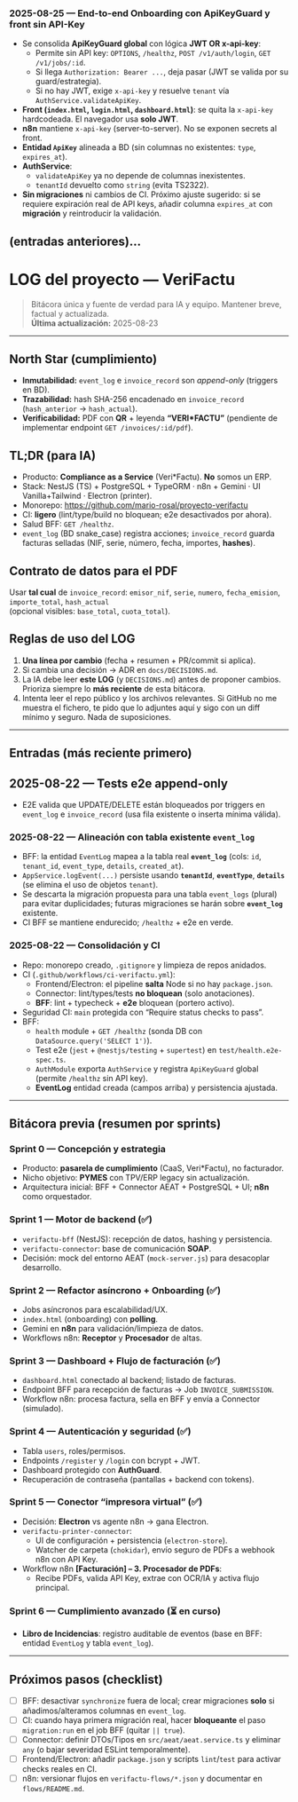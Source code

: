 ### 2025-08-25 — End-to-end Onboarding con ApiKeyGuard y front sin API-Key
- Se consolida **ApiKeyGuard global** con lógica **JWT OR x-api-key**:
  - Permite sin API key: `OPTIONS`, `/healthz`, `POST /v1/auth/login`, `GET /v1/jobs/:id`.
  - Si llega `Authorization: Bearer ...`, deja pasar (JWT se valida por su guard/estrategia).
  - Si no hay JWT, exige `x-api-key` y resuelve `tenant` vía `AuthService.validateApiKey`.
- **Front (`index.html`, `login.html`, `dashboard.html`)**: se quita la `x-api-key` hardcodeada. El navegador usa **solo JWT**.
- **n8n** mantiene `x-api-key` (server-to-server). No se exponen secrets al front.
- **Entidad `ApiKey`** alineada a BD (sin columnas no existentes: `type`, `expires_at`).
- **AuthService**:
  - `validateApiKey` ya no depende de columnas inexistentes.
  - `tenantId` devuelto como `string` (evita TS2322).
- **Sin migraciones** ni cambios de CI. Próximo ajuste sugerido: si se requiere expiración real de API keys, añadir columna `expires_at` con **migración** y reintroducir la validación.

## (entradas anteriores)…

# LOG del proyecto — VeriFactu

> Bitácora única y fuente de verdad para IA y equipo. Mantener breve, factual y actualizada.  
> **Última actualización:** 2025-08-23

---

## North Star (cumplimiento)

- **Inmutabilidad:** `event_log` e `invoice_record` son _append-only_ (triggers en BD).
- **Trazabilidad:** hash SHA-256 encadenado en `invoice_record` (`hash_anterior` → `hash_actual`).
- **Verificabilidad:** PDF con **QR** + leyenda **“VERI\*FACTU”** (pendiente de implementar endpoint `GET /invoices/:id/pdf`).

## TL;DR (para IA)

- Producto: **Compliance as a Service** (Veri\*Factu). **No** somos un ERP.
- Stack: NestJS (TS) + PostgreSQL + TypeORM · n8n + Gemini · UI Vanilla+Tailwind · Electron (printer).
- Monorepo: https://github.com/mario-rosal/proyecto-verifactu
- CI: **ligero** (lint/type/build no bloquean; e2e desactivados por ahora).
- Salud BFF: `GET /healthz`.
- `event_log` (BD snake_case) registra acciones; `invoice_record` guarda facturas selladas (NIF, serie, número, fecha, importes, **hashes**).

## Contrato de datos para el PDF

Usar **tal cual** de `invoice_record`: `emisor_nif`, `serie`, `numero`, `fecha_emision`, `importe_total`, `hash_actual`  
(opcional visibles: `base_total`, `cuota_total`).

## Reglas de uso del LOG

1. **Una línea por cambio** (fecha + resumen + PR/commit si aplica).
2. Si cambia una decisión → ADR en `docs/DECISIONS.md`.
3. La IA debe leer **este LOG** (y `DECISIONS.md`) antes de proponer cambios.  
   Prioriza siempre lo **más reciente** de esta bitácora.
4. Intenta leer el repo público y los archivos relevantes.
   Si GitHub no me muestra el fichero, te pido que lo adjuntes aquí y sigo con un diff mínimo y seguro. Nada de suposiciones.

---

## Entradas (más reciente primero)

## 2025-08-22 — Tests e2e append-only

- E2E valida que UPDATE/DELETE están bloqueados por triggers en `event_log` e `invoice_record` (usa fila existente o inserta mínima válida).

### 2025-08-22 — Alineación con tabla existente `event_log`

- BFF: la entidad `EventLog` mapea a la tabla real **`event_log`** (cols: `id`, `tenant_id`, `event_type`, `details`, `created_at`).
- `AppService.logEvent(...)` persiste usando **`tenantId`**, **`eventType`**, **`details`** (se elimina el uso de objetos `tenant`).
- Se descarta la migración propuesta para una tabla `event_logs` (plural) para evitar duplicidades; futuras migraciones se harán sobre **`event_log`** existente.
- CI BFF se mantiene endurecido; `/healthz` + e2e en verde.

### 2025-08-22 — Consolidación y CI

- Repo: monorepo creado, `.gitignore` y limpieza de repos anidados.
- CI (`.github/workflows/ci-verifactu.yml`):
  - Frontend/Electron: el pipeline **salta** Node si no hay `package.json`.
  - Connector: lint/types/tests **no bloquean** (solo anotaciones).
  - **BFF**: lint + typecheck + **e2e** bloquean (portero activo).
- Seguridad CI: `main` protegida con “Require status checks to pass”.
- BFF:
  - `health` module + `GET /healthz` (sonda DB con `DataSource.query('SELECT 1')`).
  - Test e2e (`jest` + `@nestjs/testing` + `supertest`) en `test/health.e2e-spec.ts`.
  - `AuthModule` exporta `AuthService` y registra `ApiKeyGuard` global (permite `/healthz` sin API key).
  - **EventLog** entidad creada (campos arriba) y persistencia ajustada.

---

## Bitácora previa (resumen por sprints)

### Sprint 0 — Concepción y estrategia

- Producto: **pasarela de cumplimiento** (CaaS, Veri\*Factu), no facturador.
- Nicho objetivo: **PYMES** con TPV/ERP legacy sin actualización.
- Arquitectura inicial: BFF + Connector AEAT + PostgreSQL + UI; **n8n** como orquestador.

### Sprint 1 — Motor de backend (✅)

- `verifactu-bff` (NestJS): recepción de datos, hashing y persistencia.
- `verifactu-connector`: base de comunicación **SOAP**.
- Decisión: mock del entorno AEAT (`mock-server.js`) para desacoplar desarrollo.

### Sprint 2 — Refactor asíncrono + Onboarding (✅)

- Jobs asíncronos para escalabilidad/UX.
- `index.html` (onboarding) con **polling**.
- Gemini en **n8n** para validación/limpieza de datos.
- Workflows n8n: **Receptor** y **Procesador** de altas.

### Sprint 3 — Dashboard + Flujo de facturación (✅)

- `dashboard.html` conectado al backend; listado de facturas.
- Endpoint BFF para recepción de facturas → Job `INVOICE_SUBMISSION`.
- Workflow n8n: procesa factura, sella en BFF y envía a Connector (simulado).

### Sprint 4 — Autenticación y seguridad (✅)

- Tabla `users`, roles/permisos.
- Endpoints `/register` y `/login` con bcrypt + JWT.
- Dashboard protegido con **AuthGuard**.
- Recuperación de contraseña (pantallas + backend con tokens).

### Sprint 5 — Conector “impresora virtual” (✅)

- Decisión: **Electron** vs agente n8n → gana Electron.
- `verifactu-printer-connector`:
  - UI de configuración + persistencia (`electron-store`).
  - Watcher de carpeta (`chokidar`), envío seguro de PDFs a webhook n8n con API Key.
- Workflow n8n **[Facturación] – 3. Procesador de PDFs**:
  - Recibe PDFs, valida API Key, extrae con OCR/IA y activa flujo principal.

### Sprint 6 — Cumplimiento avanzado (⏳ en curso)

- **Libro de Incidencias**: registro auditable de eventos (base en BFF: entidad `EventLog` y tabla `event_log`).

---

## Próximos pasos (checklist)

- [ ] BFF: desactivar `synchronize` fuera de local; crear migraciones **solo** si añadimos/alteramos columnas en `event_log`.
- [ ] CI: cuando haya primera migración real, hacer **bloqueante** el paso `migration:run` en el job BFF (quitar `|| true`).
- [ ] Connector: definir DTOs/Tipos en `src/aeat/aeat.service.ts` y eliminar `any` (o bajar severidad ESLint temporalmente).
- [ ] Frontend/Electron: añadir `package.json` y scripts `lint`/`test` para activar checks reales en CI.
- [ ] n8n: versionar flujos en `verifactu-flows/*.json` y documentar en `flows/README.md`.